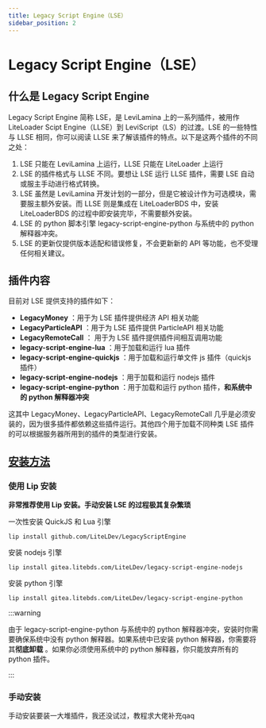 ```yaml
---
title: Legacy Script Engine（LSE）
sidebar_position: 2
---
```


# Legacy Script Engine（LSE）

## 什么是 Legacy Script Engine

Legacy Script Engine 简称 LSE，是 LeviLamina 上的一系列插件，被用作 LiteLoader Scipt Engine（LLSE）到 LeviScript（LS）的过渡。LSE 的一些特性与 LLSE 相同，你可以阅读 LLSE 来了解该插件的特点。以下是这两个插件的不同之处：
1. LSE 只能在 LeviLamina 上运行，LLSE 只能在 LiteLoader 上运行
2. LSE 的插件格式与 LLSE 不同。要想让 LSE 运行 LLSE 插件，需要 LSE 自动或服主手动进行格式转换。
3. LSE 虽然是 LeviLamina 开发计划的一部分，但是它被设计作为可选模块，需要服主额外安装。而 LLSE 则是集成在 LiteLoaderBDS 中，安装 LiteLoaderBDS 的过程中即安装完毕，不需要额外安装。
4. LSE 的 python 脚本引擎 legacy-script-engine-python 与系统中的 python 解释器冲突。
5. LSE 的更新仅提供版本适配和错误修复，不会更新新的 API 等功能，也不受理任何相关建议。

## 插件内容

目前对 LSE 提供支持的插件如下：
- **LegacyMoney** ：用于为 LSE 插件提供经济 API 相关功能
- **LegacyParticleAPI** ：用于为 LSE 插件提供 ParticleAPI 相关功能
- **LegacyRemoteCall** ： 用于为 LSE 插件提供插件间相互调用功能
- **legacy-script-engine-lua** ：用于加载和运行 lua 插件
- **legacy-script-engine-quickjs** ：用于加载和运行单文件 js 插件（quickjs 插件）
- **legacy-script-engine-nodejs** ：用于加载和运行 nodejs 插件
- **legacy-script-engine-python** ：用于加载和运行 python 插件，**和系统中的 python 解释器冲突**

这其中 LegacyMoney、LegacyParticleAPI、LegacyRemoteCall 几乎是必须安装的，因为很多插件都依赖这些插件运行。其他四个用于加载不同种类 LSE 插件的可以根据服务器所用到的插件的类型进行安装。

## [安装方法](https://lse.liteldev.com/zh/)

### 使用 Lip 安装

**非常推荐使用 Lip 安装。手动安装 LSE 的过程极其复杂繁琐**

一次性安装 QuickJS 和 Lua 引擎
```shell
lip install github.com/LiteLDev/LegacyScriptEngine
```

安装 nodejs 引擎
```shell
lip install gitea.litebds.com/LiteLDev/legacy-script-engine-nodejs
```

安装 python 引擎
```shell
lip install gitea.litebds.com/LiteLDev/legacy-script-engine-python
```
:::warning

由于 legacy-script-engine-python 与系统中的 python 解释器冲突，安装时你需要确保系统中没有 python 解释器。如果系统中已安装 python 解释器，你需要将其**彻底卸载** 。如果你必须使用系统中的 python 解释器，你只能放弃所有的 python 插件。

:::

### 手动安装

手动安装要装一大堆插件，我还没试过，教程求大佬补充qaq
